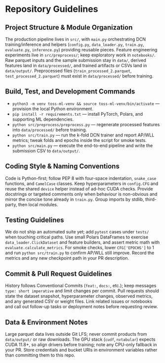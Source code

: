 # Repository Guidelines

## Project Structure & Module Organization
The production pipeline lives in `src/`, with `main.py` orchestrating DCN training/inference and helpers (`config.py`, `data_loader.py`, `train.py`, `evaluate.py`, `inference.py`) providing reusable pieces. Feature engineering experiments live in `src/preprocess/`; keep exploratory work in `notebooks/`. Raw parquet inputs and the sample submission stay in `data/`, derived features land in `data/processed/`, and trained artifacts or CSVs land in `data/output/`. Preprocessed files (`train_processed_2.parquet`, `test_processed_2.parquet`) must exist in `data/processed/` before training.

## Build, Test, and Development Commands
- `python3 -m venv toss-ml-venv && source toss-ml-venv/bin/activate` — provision the local Python environment.
- `pip install -r requirements.txt` — install PyTorch, Polars, and supporting ML dependencies.
- `python src/preprocess/preprocess.py` — regenerate processed features into `data/processed/` before training.
- `python src/train.py` — run the k-fold DCN trainer and report AP/WLL metrics; tweak folds and epochs inside the script for smoke tests.
- `python src/main.py` — execute the end-to-end pipeline and write the submission CSV to `data/output/`.

## Coding Style & Naming Conventions
Code is Python-first; follow PEP 8 with four-space indentation, `snake_case` functions, and `CamelCase` classes. Keep hyperparameters in `config.CFG` and reuse the shared `device` helper instead of ad-hoc CUDA checks. Provide docstrings or targeted comments only when behaviour is non-obvious and mirror the concise tone already in `train.py`. Group imports by stdlib, third-party, then local modules.

## Testing Guidelines
We do not ship an automated suite yet; add `pytest` cases under `tests/` when touching critical paths. Use small Polars DataFrames to exercise `data_loader.ClickDataset` and feature builders, and assert metric math with `evaluate.calculate_metrics`. For smoke checks, lower `CFG['EPOCHS']` to 1 and run `python src/train.py` to confirm AP/WLL still improve. Record the metrics and any new checkpoint path in your PR description.

## Commit & Pull Request Guidelines
History follows Conventional Commits (`feat:`, `docs:`, etc.); keep messages `type: short imperative` and limit changes per commit. Pull requests should state the dataset snapshot, hyperparameter changes, observed metrics, and any generated CSV or weight files. Link related issues or notebooks and call out follow-up tasks or deployment notes before requesting review.

## Data & Environment Notes
Large parquet data lives outside Git LFS; never commit products from `data/output/` or raw downloads. The GPU stack (`cudf`, `nvtabular`) expects CUDA 11.8+, so align drivers before training; note any CPU-only fallback in your PR. Store credentials and bucket URIs in environment variables rather than committing them to this repo.
